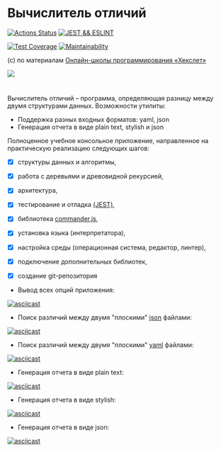 
Вычислитель отличий
=======

 [![Actions Status](https://github.com/rddeveloper2019/frontend-project-lvl2/workflows/hexlet-check/badge.svg)](https://github.com/rddeveloper2019/frontend-project-lvl2/actions)  [![JEST && ESLINT](https://github.com/rddeveloper2019/frontend-project-lvl2/actions/workflows/jest_eslint.yml/badge.svg)](https://github.com/rddeveloper2019/frontend-project-lvl2/actions/workflows/jest_eslint.yml) 

 [![Test Coverage](https://api.codeclimate.com/v1/badges/fcde15fa751bd98df9c9/test_coverage)](https://codeclimate.com/github/rddeveloper2019/frontend-project-lvl2/test_coverage)  [![Maintainability](https://api.codeclimate.com/v1/badges/fcde15fa751bd98df9c9/maintainability)](https://codeclimate.com/github/rddeveloper2019/frontend-project-lvl2/maintainability) 


(с) по материалам [Онлайн-школы программирования «Хекслет»](https://ru.hexlet.io/)

![](https://raw.githubusercontent.com/rddeveloper2019/rddeveloper2019.github.io/main/project2.png)


#
Вычислитель отличий – программа, определяющая разницу между двумя структурами данных. 
Возможности утилиты:

 - Поддержка разных входных форматов: yaml, json
 - Генерация отчета в виде plain text, stylish и json


Полноценное учебное консольное приложение, направленное на практическую реализацию следующих шагов:

- [x] структуры данных и алгоритмы, 
- [x] работа с деревьями и древовидной рекурсией, 
- [x] архитектура, 
- [x] тестирование и отладка [(JEST)](https://jestjs.io/ru/),
- [x] библиотека [commander.js](https://github.com/tj/commander.js/),
- [x] установка языка (интерпретатора), 
- [x] настройка среды (операционная система, редактор, линтер), 
- [x] подключение дополнительных библиотек, 
- [x] создание git-репозитория




 - Вывод всех опций приложения:

[![asciicast](https://asciinema.org/a/zuFOx4VW5FFFsX5p90JVqiRW9.svg)](https://asciinema.org/a/zuFOx4VW5FFFsX5p90JVqiRW9)


 - Поиск различий между двумя "плоскими" [json](https://ru.wikipedia.org/wiki/JSON) файлами:

[![asciicast](https://asciinema.org/a/zu7v2S5Ffm4dlHq8cT0zc77my.svg)](https://asciinema.org/a/zu7v2S5Ffm4dlHq8cT0zc77my)


 - Поиск различий между двумя "плоскими" [yaml](https://ru.wikipedia.org/wiki/YAML)  файлами:

[![asciicast](https://asciinema.org/a/i5QZrZxE9kjQMR23dkKSFWAjv.svg)](https://asciinema.org/a/i5QZrZxE9kjQMR23dkKSFWAjv)



 - Генерация отчета в виде plain text:


[![asciicast](https://asciinema.org/a/ga68TPbxtB0zbOBwwPbupDCXb.svg)](https://asciinema.org/a/ga68TPbxtB0zbOBwwPbupDCXb)

 - Генерация отчета в виде stylish:

[![asciicast](https://asciinema.org/a/TXgXIKF3kCXrc5CVjhB2fxW3o.svg)](https://asciinema.org/a/TXgXIKF3kCXrc5CVjhB2fxW3o)


 - Генерация отчета в виде json:

[![asciicast](https://asciinema.org/a/6wJBU7EkBBfM3gyeRTyvwXfMB.svg)](https://asciinema.org/a/6wJBU7EkBBfM3gyeRTyvwXfMB)


